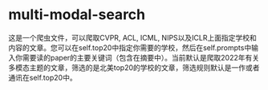 # multi-modal-search
这是一个爬虫文件，可以爬取CVPR, ACL, ICML, NIPS以及ICLR上面指定学校和内容的文章。您可以在self.top20中指定你需要的学校，然后在self.prompts中输入你需要读的paper的主要关键词（包含在摘要中）。当前默认是爬取2022年有关多模态主题的文章，筛选的是北美top20的学校的文章，筛选规则默认是一作或者通讯在self.top20中。
